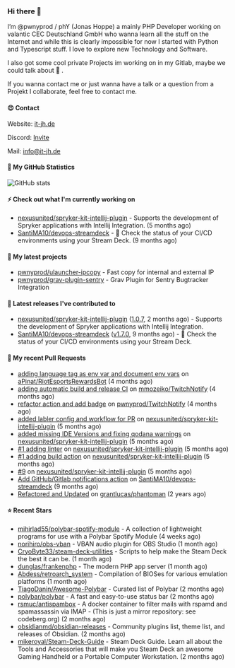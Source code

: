 ### Hi there 👋

I’m @pwnyprod / phY (Jonas Hoppe) a mainly PHP Developer working on valantic CEC Deutschland GmbH who wanna learn all
the stuff on the Internet and while this is clearly impossible for now I started with Python and Typescript stuff.
I love to explore new Technology and Software.

I also got some cool private Projects im working on in my Gitlab, maybe we could talk about :beers: .

If you wanna contact me or just wanna have a talk or a question from a Projekt I collaborate, feel free to contact me.

#### :heart_eyes: Contact

Website: [it-jh.de](https://it-jh.de)

Discord: [Invite](https://dc.phy0.de)

Mail: info@it-jh.de

#### :muscle: My GitHub Statistics

![GitHub stats](https://github-readme-stats.vercel.app/api?username=pwnyprod&show_icons=true&theme=radical)

#### :zap: Check out what I'm currently working on

- [nexusunited/spryker-kit-intellij-plugin](https://github.com/nexusunited/spryker-kit-intellij-plugin) - Supports the development of Spryker applications with Intellij Integration. (5 months ago)
- [SantiMA10/devops-streamdeck](https://github.com/SantiMA10/devops-streamdeck) - 👀 Check the status of your CI/CD environments using your Stream Deck. (9 months ago)

#### :fries: My latest projects

- [pwnyprod/ulauncher-ipcopy](https://github.com/pwnyprod/ulauncher-ipcopy) - Fast copy for internal and external IP
- [pwnyprod/grav-plugin-sentry](https://github.com/pwnyprod/grav-plugin-sentry) - Grav Plugin for Sentry Bugtracker Integration

#### :chocolate_bar: Latest releases I've contributed to

- [nexusunited/spryker-kit-intellij-plugin](https://github.com/nexusunited/spryker-kit-intellij-plugin) ([1.0.7](https://github.com/nexusunited/spryker-kit-intellij-plugin/releases/tag/1.0.7), 2 months ago) - Supports the development of Spryker applications with Intellij Integration.
- [SantiMA10/devops-streamdeck](https://github.com/SantiMA10/devops-streamdeck) ([v1.7.0](https://github.com/SantiMA10/devops-streamdeck/releases/tag/v1.7.0), 9 months ago) - 👀 Check the status of your CI/CD environments using your Stream Deck.

#### :cookie: My recent Pull Requests

- [adding language tag as env var and document env vars](https://github.com/aPinat/RiotEsportsRewardsBot/pull/1) on [aPinat/RiotEsportsRewardsBot](https://github.com/aPinat/RiotEsportsRewardsBot) (4 months ago)
- [adding automatic build and release CI](https://github.com/mmozeiko/TwitchNotify/pull/3) on [mmozeiko/TwitchNotify](https://github.com/mmozeiko/TwitchNotify) (4 months ago)
- [refactor action and add badge](https://github.com/pwnyprod/TwitchNotify/pull/1) on [pwnyprod/TwitchNotify](https://github.com/pwnyprod/TwitchNotify) (4 months ago)
- [added labler config and workflow for PR](https://github.com/nexusunited/spryker-kit-intellij-plugin/pull/22) on [nexusunited/spryker-kit-intellij-plugin](https://github.com/nexusunited/spryker-kit-intellij-plugin) (5 months ago)
- [added missing IDE Versions and fixing qodana warnings](https://github.com/nexusunited/spryker-kit-intellij-plugin/pull/20) on [nexusunited/spryker-kit-intellij-plugin](https://github.com/nexusunited/spryker-kit-intellij-plugin) (5 months ago)
- [#1 adding linter](https://github.com/nexusunited/spryker-kit-intellij-plugin/pull/17) on [nexusunited/spryker-kit-intellij-plugin](https://github.com/nexusunited/spryker-kit-intellij-plugin) (5 months ago)
- [#1 adding build action](https://github.com/nexusunited/spryker-kit-intellij-plugin/pull/14) on [nexusunited/spryker-kit-intellij-plugin](https://github.com/nexusunited/spryker-kit-intellij-plugin) (5 months ago)
- [#9](https://github.com/nexusunited/spryker-kit-intellij-plugin/pull/10) on [nexusunited/spryker-kit-intellij-plugin](https://github.com/nexusunited/spryker-kit-intellij-plugin) (5 months ago)
- [Add GitHub/Gitlab notifications action](https://github.com/SantiMA10/devops-streamdeck/pull/56) on [SantiMA10/devops-streamdeck](https://github.com/SantiMA10/devops-streamdeck) (9 months ago)
- [Refactored and Updated](https://github.com/grantlucas/phantoman/pull/65) on [grantlucas/phantoman](https://github.com/grantlucas/phantoman) (2 years ago)

#### ⭐ Recent Stars

- [mihirlad55/polybar-spotify-module](https://github.com/mihirlad55/polybar-spotify-module) - A collection of lightweight programs for use with a Polybar Spotify Module (4 weeks ago)
- [norihiro/obs-vban](https://github.com/norihiro/obs-vban) - VBAN audio plugin for OBS Studio (1 month ago)
- [CryoByte33/steam-deck-utilities](https://github.com/CryoByte33/steam-deck-utilities) - Scripts to help make the Steam Deck the best it can be. (1 month ago)
- [dunglas/frankenphp](https://github.com/dunglas/frankenphp) - The modern PHP app server (1 month ago)
- [Abdess/retroarch_system](https://github.com/Abdess/retroarch_system) - Compilation of BIOSes for various emulation platforms (1 month ago)
- [TiagoDanin/Awesome-Polybar](https://github.com/TiagoDanin/Awesome-Polybar) - Curated list of Polybar  (2 months ago)
- [polybar/polybar](https://github.com/polybar/polybar) - A fast and easy-to-use status bar (2 months ago)
- [rsmuc/antispambox](https://github.com/rsmuc/antispambox) - A docker container to filter mails with rspamd and spamassassin via IMAP - (This is just a mirror repository: see codeberg.org) (2 months ago)
- [obsidianmd/obsidian-releases](https://github.com/obsidianmd/obsidian-releases) - Community plugins list, theme list, and releases of Obsidian. (2 months ago)
- [mikeroyal/Steam-Deck-Guide](https://github.com/mikeroyal/Steam-Deck-Guide) - Steam Deck Guide. Learn all about the Tools and Accessories that will make you Steam Deck an awesome Gaming Handheld or a Portable Computer Workstation.  (2 months ago)
